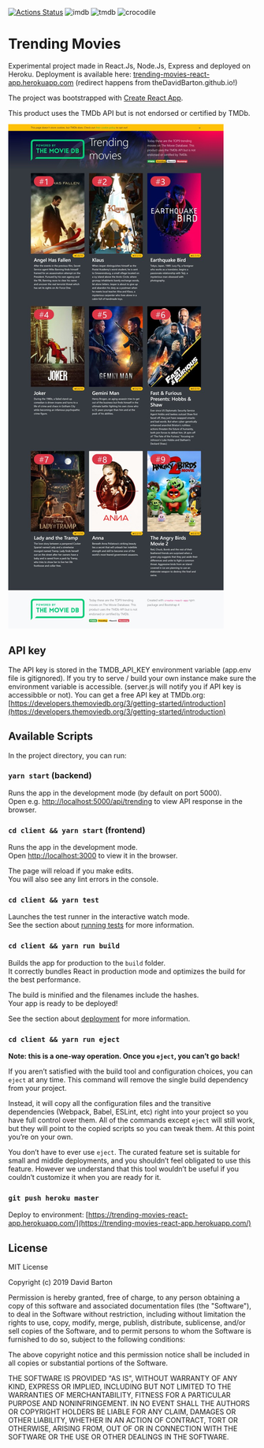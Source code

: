 [![Actions Status](https://github.com/theDavidBarton/trending-movies-react-app/workflows/CI/badge.svg)](https://github.com/theDavidBarton/trending-movies-react-app/actions)
![imdb](https://img.shields.io/badge/IMDb-false-1C1E20.svg?logo=imdb)
![tmdb](https://img.shields.io/badge/TMDb-true-01D277.svg?logo=the-movie-database)
![crocodile](https://img.shields.io/badge/crocodiles_in_the_basement-%F0%9F%90%8A_yes-orange.svg)

# Trending Movies

Experimental project made in React.Js, Node.Js, Express and deployed on Heroku. Deployment is available here: [trending-movies-react-app.herokuapp.com](https://bit.ly/trending-movies-app) (redirect happens from theDavidBarton.github.io!)

The project was bootstrapped with [Create React App](https://github.com/facebook/create-react-app).

This product uses the TMDb API but is not endorsed or certified by TMDb.

![TMDb app](screenshot_page.jpg)

## API key

The API key is stored in the TMDB_API_KEY environment variable (app.env file is gitignored). If you try to serve / build your own instance make sure the environment variable is accessible. (server.js will notify you if API key is accessibble or not). You can get a free API key at TMDb.org: [https://developers.themoviedb.org/3/getting-started/introduction](https://developers.themoviedb.org/3/getting-started/introduction)

## Available Scripts

In the project directory, you can run:

### `yarn start` (backend)

Runs the app in the development mode (by default on port 5000).<br>
Open e.g. [http://localhost:5000/api/trending](http://localhost:5000/api/trending) to view API response in the browser.

### `cd client && yarn start` (frontend)

Runs the app in the development mode.<br>
Open [http://localhost:3000](http://localhost:3000) to view it in the browser.

The page will reload if you make edits.<br>
You will also see any lint errors in the console.

### `cd client && yarn test`

Launches the test runner in the interactive watch mode.<br>
See the section about [running tests](https://facebook.github.io/create-react-app/docs/running-tests) for more information.

### `cd client && yarn run build`

Builds the app for production to the `build` folder.<br>
It correctly bundles React in production mode and optimizes the build for the best performance.

The build is minified and the filenames include the hashes.<br>
Your app is ready to be deployed!

See the section about [deployment](https://facebook.github.io/create-react-app/docs/deployment) for more information.

### `cd client && yarn run eject`

**Note: this is a one-way operation. Once you `eject`, you can’t go back!**

If you aren’t satisfied with the build tool and configuration choices, you can `eject` at any time. This command will remove the single build dependency from your project.

Instead, it will copy all the configuration files and the transitive dependencies (Webpack, Babel, ESLint, etc) right into your project so you have full control over them. All of the commands except `eject` will still work, but they will point to the copied scripts so you can tweak them. At this point you’re on your own.

You don’t have to ever use `eject`. The curated feature set is suitable for small and middle deployments, and you shouldn’t feel obligated to use this feature. However we understand that this tool wouldn’t be useful if you couldn’t customize it when you are ready for it.

### `git push heroku master`

Deploy to environment: [https://trending-movies-react-app.herokuapp.com/](https://trending-movies-react-app.herokuapp.com/)

## License

MIT License

Copyright (c) 2019 David Barton

Permission is hereby granted, free of charge, to any person obtaining a copy
of this software and associated documentation files (the "Software"), to deal
in the Software without restriction, including without limitation the rights
to use, copy, modify, merge, publish, distribute, sublicense, and/or sell
copies of the Software, and to permit persons to whom the Software is
furnished to do so, subject to the following conditions:

The above copyright notice and this permission notice shall be included in all
copies or substantial portions of the Software.

THE SOFTWARE IS PROVIDED "AS IS", WITHOUT WARRANTY OF ANY KIND, EXPRESS OR
IMPLIED, INCLUDING BUT NOT LIMITED TO THE WARRANTIES OF MERCHANTABILITY,
FITNESS FOR A PARTICULAR PURPOSE AND NONINFRINGEMENT. IN NO EVENT SHALL THE
AUTHORS OR COPYRIGHT HOLDERS BE LIABLE FOR ANY CLAIM, DAMAGES OR OTHER
LIABILITY, WHETHER IN AN ACTION OF CONTRACT, TORT OR OTHERWISE, ARISING FROM,
OUT OF OR IN CONNECTION WITH THE SOFTWARE OR THE USE OR OTHER DEALINGS IN THE
SOFTWARE.
